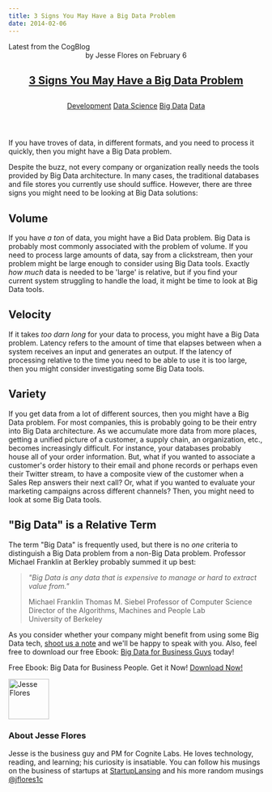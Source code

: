 ```yaml
---
title: 3 Signs You May Have a Big Data Problem
date: 2014-02-06
---
```


<article itemscope itemtype="http://schema.org/Blog"> 
<div class="container outside"> 
 <div class="featured-post" style="background-image: url(&quot;&quot;);"> 
  <div class="overlay"></div> 
  <div class="row-fluid"> 
   <span class="latest-post"> Latest from <span id="title" itemprop="name">the CogBlog</span> </span> 
  </div> 
  <header class="featured-header"> 
   <div class="row-fluid"> 
    <div class="span2"></div> 
    <div class="span8"> 
     <div class="row-fluid"> 
      <div class="span12 author">
        by 
       <span class="author-name" itemprop="author"><a class="author-link" href="http://www.cognitelabs.com/blog/author/jesse-flores" itemprop="url"></a> <span itemprop="name">Jesse Flores</span></span> on 
       <span class="publish-date" itemprop="datePublished"> February 6</span> 
      </div> 
     </div> 
     <hgroup class="row-fluid"> 
      <h1 class="latest-title" itemprop="headline"> <a href="../../../../com/cognitelabs/www/blog/three-signs-you-may-have-a-big-data-problem.html" itemprop="url"> <span id="hs_cos_wrapper_name" class="hs_cos_wrapper hs_cos_wrapper_meta_field hs_cos_wrapper_type_text" style="" data-hs-cos-general-type="meta_field" data-hs-cos-type="text">3 Signs You May Have a Big Data Problem</span> </a> </h1> 
      <h2 class="post-synopsis" itemprop="alternativeHeadline"> <span id="hs_cos_wrapper_post_synopsis" class="hs_cos_wrapper hs_cos_wrapper_widget hs_cos_wrapper_type_text" style="" data-hs-cos-general-type="widget" data-hs-cos-type="text"></span> </h2> 
     </hgroup> 
     <div class="row-fluid"> 
      <span class="tags" itemprop="keywords"> <a href="http://www.cognitelabs.com/blog/topic/development" class="topic-tag">Development</a> <a href="http://www.cognitelabs.com/blog/topic/data-science" class="topic-tag">Data Science</a> <a href="http://www.cognitelabs.com/blog/topic/big-data" class="topic-tag">Big Data</a> <a href="http://www.cognitelabs.com/blog/topic/data" class="topic-tag">Data</a> </span> 
     </div> 
    </div> 
   </div> 
  </header> 
 </div> 
</div> 
<section class="blog-section" itemscope itemtype="http://schema.org/Blog"> 
 <div class="blog-post-wrapper cell-wrapper"> 
  <header class="section post-header"> 
  </header> 
  <div class="section post-body"> 
   <section itemprop="text"> 
    <span id="hs_cos_wrapper_post_body" class="hs_cos_wrapper hs_cos_wrapper_meta_field hs_cos_wrapper_type_rich_text" style="" data-hs-cos-general-type="meta_field" data-hs-cos-type="rich_text"><p>If you have troves of data, in different formats, and you need to process it quickly, then you might have a Big Data problem.</p> <p>Despite the buzz, not every company or organization really needs the tools provided by Big Data architecture. In many cases, the traditional databases and file stores you currently use should suffice. However, there are three signs you might need to be looking at Big Data solutions: 
      <!--more--></p> <h2>Volume</h2> <p>If you have <em>a ton</em> of data, you might have a Bid Data problem. Big Data is probably most commonly associated with the problem of volume. If you need to process large amounts of data, say from a clickstream, then your problem might be large enough to consider using Big Data tools. Exactly <em>how much</em> data is needed to be 'large' is relative, but if you find your current system struggling to handle the load, it might be time to look at Big Data tools.</p> <h2>Velocity</h2> <p>If it takes <em>too darn long</em> for your data to process, you might have a Big Data problem. Latency refers to the amount of time that elapses between when a system receives an input and generates an output. If the latency of processing relative to the time you need to be able to use it is too large, then you might consider investigating some Big Data tools.</p> <h2>Variety</h2> <p>If you get data from a lot of different sources, then you might have a Big Data problem. For most companies, this is probably going to be their entry into Big Data architecture. As we accumulate more data from more places, getting a unified picture of a customer, a supply chain, an organization, etc., becomes increasingly difficult. For instance, your databases probably house all of your order information. But, what if you wanted to associate a customer's order history to their email and phone records or perhaps even their Twitter stream, to have a composite view of the customer when a Sales Rep answers their next call? Or, what if you wanted to evaluate your marketing campaigns across different channels? Then, you might need to look at some Big Data tools.</p> <h2>"Big Data" is a Relative Term</h2> <p>The term "Big Data" is frequently used, but there is no <em>one</em> criteria to distinguish a Big Data problem from a non-Big Data problem. Professor Michael Franklin at Berkley probably summed it up best:</p> 
     <blockquote> 
      <p><em>"Big Data is any data that is expensive to manage or hard to extract value from."</em></p> 
      <p>Michael Franklin Thomas M. Siebel Professor of Computer Science<br> Director of the Algorithms, Machines and People Lab<br> University of Berkeley</p> 
     </blockquote> <p>As you consider whether your company might benefit from using some Big Data tech, <a href="../../../../com/cognitelabs/www/contact.html">shoot us a note</a> and we'll be happy to speak with you. Also, feel free to download our free Ebook: <a href="http://cognitelabs.com/wp-content/uploads/2014/02/big-data-for-business-people">Big Data for Business Guys</a> today!</p> 
     <div class="cta"> 
      <span>Free Ebook: Big Data for Business People. Get it Now! </span> 
      <a class="case-link orange" href="http://cognitelabs.com/wp-content/uploads/2014/02/big-data-for-business-people">Download Now!</a> 
     </div></span> 
   </section> 
   <span id="hs_cos_wrapper_blog_social_sharing" class="hs_cos_wrapper hs_cos_wrapper_widget hs_cos_wrapper_type_blog_social_sharing" style="" data-hs-cos-general-type="widget" data-hs-cos-type="blog_social_sharing"> 
    <div class="hs-blog-social-share"> 
     <ul class="hs-blog-social-share-list"> 
     </ul> 
    </div> </span> 
   <div id="author-bio" itemscope itemtype="http://schema.org/Person"> 
    <img width="80" height="80" class="avatar avatar-80 photo" src="https://app.hubspot.com/settings/avatar/ebb7b39b3263657e1a24516cf221203e" alt="Jesse Flores"> 
    <div id="author-info"> 
     <h3>About <span itemprop="givenName">Jesse Flores<span></span></span></h3> Jesse is the business guy and PM for Cognite Labs. He loves technology, reading, and learning; his curiosity is insatiable. You can follow his musings on the business of startups at 
     <a href="http://startuplansing.org">StartupLansing</a> and his more random musings 
     <a href="http://www.twitter.com/jflores1c">@jflores1c</a> 
    </div> 
    <div class="clear"></div> 
   </div> 
  </div> 
 </div> 
</section> 
</article>